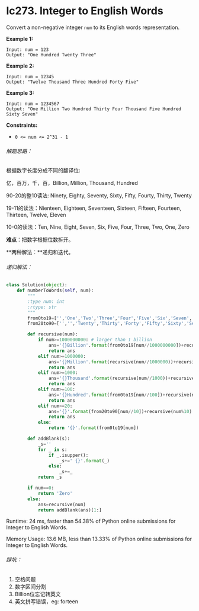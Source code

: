 # lc273. Integer to English Words


Convert a non-negative integer `num` to its English words representation.

**Example 1:**

```
Input: num = 123
Output: "One Hundred Twenty Three"
```

**Example 2:**

```
Input: num = 12345
Output: "Twelve Thousand Three Hundred Forty Five"
```

**Example 3:**

```
Input: num = 1234567
Output: "One Million Two Hundred Thirty Four Thousand Five Hundred Sixty Seven"
```

 

**Constraints:**

- `0 <= num <= 2^31 - 1`

###### 解题思路：

根据数字长度分成不同的翻译位:

亿，百万，千，百，Billion, Million, Thousand, Hundred

90-20的整10读法: Ninety, Eighty, Seventy, Sixty, Fifty, Fourty, Thirty, Twenty

19-11的读法：Nienteen, Eighteen, Seventeen, Sixteen, Fifteen, Fourteen, Thirteen, Twelve, Eleven

10-0的读法：Ten, Nine, Eight, Seven, Six, Five, Four, Three, Two, One, Zero

**难点**：把数字根据位数拆开。

**两种解法：**递归和迭代。

###### 递归解法：

```python
class Solution(object):
    def numberToWords(self, num):
        """
        :type num: int
        :rtype: str
        """
        from0to19=['','One','Two','Three','Four','Five','Six','Seven','Eight','Nine','Ten','Eleven','Twelve','Thirteen','Fourteen','Fifteen','Sixteen','Seventeen','Eighteen','Nineteen']
        from20to90=['','','Twenty','Thirty','Forty','Fifty','Sixty','Seventy','Eighty','Ninety']

        def recursive(num):
            if num>=1000000000: # larger than 1 billion
                ans='{}Billion'.format(from0to19[num//1000000000])+recursive(num%1000000000)
                return ans
            elif num>=1000000:
                ans='{}Million'.format(recursive(num//1000000))+recursive(num%1000000)
                return ans
            elif num>=1000:
                ans='{}Thousand'.format(recursive(num//1000))+recursive(num%1000)
                return ans
            elif num>=100:
                ans='{}Hundred'.format(from0to19[num//100])+recursive(num%100)
                return ans
            elif num>=20:
                ans='{}'.format(from20to90[num//10])+recursive(num%10)
                return ans
            else:
                return '{}'.format(from0to19[num])

        def addBlank(s):
            _s=''
            for _ in s:
                if _.isupper():
                    _s+=' {}'.format(_)
                else:
                    _s+=_
            return _s

        if num==0:
            return 'Zero'
        else:
            ans=recursive(num)
            return addBlank(ans)[1:]
```

Runtime: 24 ms, faster than 54.38% of Python online submissions for Integer to English Words.

Memory Usage: 13.6 MB, less than 13.33% of Python online submissions for Integer to English Words.

###### 踩坑：

1. 空格问题
2. 数字区间分割
3. Billion位忘记转英文
3. 英文拼写错误，eg: forteen




